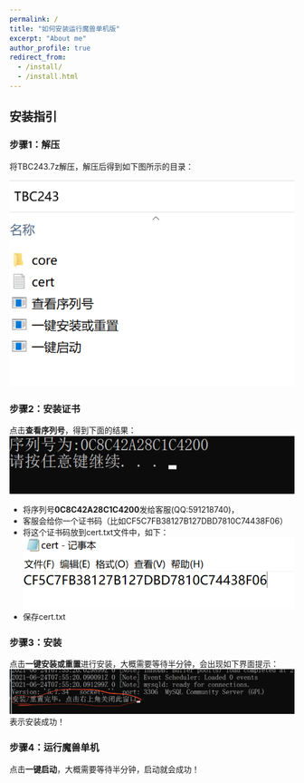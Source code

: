 ```yaml
---
permalink: /
title: "如何安装运行魔兽单机版"
excerpt: "About me"
author_profile: true
redirect_from: 
  - /install/
  - /install.html
---
```


## 安装指引
### 步骤1：解压
将TBC243.7z解压，解压后得到如下图所示的目录：

![](../images/1.png)

### 步骤2：安装证书
点击**查看序列号**，得到下面的结果：
![](../images/2.png)
* 将序列号**0C8C42A28C1C4200**发给客服(QQ:591218740)，
* 客服会给你一个证书码（比如CF5C7FB38127B127DBD7810C74438F06）
* 将这个证书码放到cert.txt文件中，如下：
![](../images/3.png)
* 保存cert.txt

### 步骤3：安装
点击**一键安装或重置**进行安装，大概需要等待半分钟，会出现如下界面提示：
![](../images/4.png)
表示安装成功！

### 步骤4：运行魔兽单机
点击**一键启动**，大概需要等待半分钟，启动就会成功！








